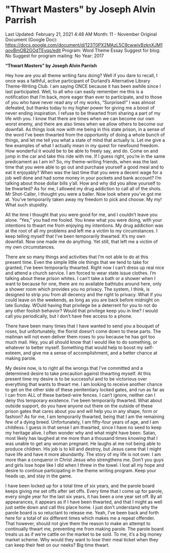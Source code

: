 # "Thwart Masters" by Joseph Alvin Parrish

Last Updated: February 21, 2021 4:48 AM
Month: 11 - November
Original Document (Google Doc): https://docs.google.com/document/d/123T0PX2MAzL5C9cwwivBzknXJM1qovBmOB2GOdTEyqs/edit
Program: Word Theme Essay
Suggest for blog: No
Suggest for program mailing: No
Year: 2017

**“Thwart Masters” by Joseph Alvin Parrish**

Hey how are you all theme writing fans doing? Well if you dare to recall, I once was a faithful, active participant of Durland’s Alternative Library Theme-Writing Club. I am saying ONCE because it has been awhile since I last participated. Well, to all who can easily remember me this is a notification that I’m back, more eager than ever to participate, and to those of you who have never read any of my works, “Surprised!” I was almost defeated, but thanks today to my higher power for giving me a boost of never ending inspiration. I refuse to be thwarted from sharing a part of my life with you. I know that there are times when we can become our own worst enemy, and there are also times when we allow others to become our downfall. As things look now with me being in this state prison, in a sense of the word I’ve been thwarted from the opportunity of doing a whole bunch of things, and let me tell you what a state of mind that actually is. Let me give a few examples of what I actually mean in my quest for newfound freedom. How wonderful it would be to be able to freely say, and do. Come on and jump in the car and take this ride with me. If I guess right, you’re in the same predicament as I am in? So, my theme-writing friends, when was the last time that you were able to go out and purchase yourself a good meal and to eat it enjoyably? When was the last time that you were a decent wage for a job well done and had some money in your pockets and bank account? I’m talking about those dollar bills y’all. How and why did you allow yourself to be thwarted? As for me, I allowed my drug addiction to call all of the shots. Mr Shot-Caller, I thought you were a baller. Now look where you’ve got me at. You’ve temporarily taken away my freedom to pick and choose. My my! What such stupidity.

All the time I thought that you were good for me, and I couldn’t leave you alone. “Yes,” you had me fooled. You knew what you were doing, with your intentions to thwart me from enjoying my intentions. My drug addiction was at the root of all my problems and left me a victim to my circumstances. I keep telling myself that I’ve been temporarily thwarted. It’s my own downfall. Now one made me do anything. Yet still, that left me a victim of my own circumstances.

There are so many things and activities that I’m not able to do at this present time. Even the simple little ole things that we tend to take for granted, I’ve been temporarily thwarted. Right now I can’t dress up real nice and attend a church service. I am forced to wear state issue clothes. I’m talking about these prison whites. I can’t take a bath or a shower when I want to because for one, there are no available bathtubs around here, only a shower room which provides you no privacy. The system, I think, is designed to strip you from all decency and the right to privacy. What if you could leave on the weekends, as long as you are back before midnight on late Sunday. WOuld having that privilege be a deterrent for you to not do any other foolish behavior? Would that privilege keep you in line? I would call you periodically, but I don’t have free access to a phone.

There have been many times that I have wanted to send you a bouquet of roses, but unfortunately, the florist doesn’t come down to these parts. The mailman will not even deliver them roses to you because he has got too much mail. Hey, you all should know that I would like to do something, or whatever to better myself. Something that would help to boost my self-esteem, and give me a sense of accomplishment, and a better chance at making parole.

My desire now, is to right all the wrongs that I’ve committed and a determined desire to take precaution against thwarting myself. At this present time my desire is to be successful and to be victorious over everything that wants to thwart me. I am looking to receive another chance to get on the other side of these penitentiary locked gates, and run as far as I can from ALL of these barbed-wire fences. I can’t ignore, neither can I deny this temporary existence. I’ve been temporarily thwarted. What about outside support, do you have anyone out there on the outside of these prison gates that cares about you and will help you in any shape, form or fashion? As for me, I am temporarily thwarted, being that I am the remaining few of a dying breed. Unfortunately, I am fifty-four years of age, and I am childless. I guess in that sense I am thwarted, since I have no seed to keep my heritage alive. I often wonder why and what might have been. Satan, most likely has laughed at me more than a thousand times knowing that I was unable to get any woman pregnant. He laughs at me not being able to produce children. His job is to kill and destroy, but Jesus came that I might have life and have it more abundantly. The story of my life is not over. I am more than a conqueror in Christ Jesus who strengthens me. Don’t you guys and girls lose hope like I did when I threw in the towel. I lost all my hope and desire to continue participating in the theme writing program. Keep your heads up, and stay in the game.

I have been locked up for a total time of six years, and the parole board keeps giving me set offs after set offs. Every time that I come up for parole, every single year for the last six years, it has been a one year set off. By all appearances, it appears as if I have been thwarted, and that I might as well just settle down and call this place home. I just don’t understand why the parole board is so reluctant to release me. Yeah, I’ve been back and forth here for a total of six different times which makes me a repeat offender. That however, should not give them the reason to make an attempt to continually thwart me, preventing me from making parole. The parole board treats us as if we’re cattle on the market to be sold. To me, it’s a big money market scheme. Why would they want to lose their meal ticket when they can keep their feet on our neeks? Big time thwart.